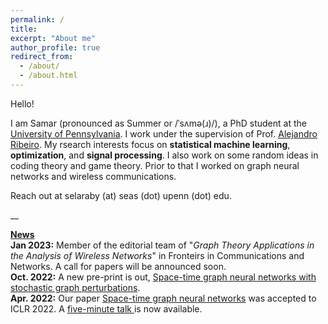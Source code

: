 ```yaml
---
permalink: /
title: 
excerpt: "About me"
author_profile: true
redirect_from: 
  - /about/
  - /about.html
---
```


Hello! 

I am Samar (pronounced as Summer or /ˈsʌmə(ɹ)/), a PhD student at the <a href="https://www.upenn.edu/">University of Pennsylvania</a>. I work under the supervision of Prof. <a href="https://alelab.seas.upenn.edu/alejandro-ribeiro/">Alejandro Ribeiro</a>. My rsearch interests focus on <b>statistical machine learning</b>, <b>optimization</b>, and <b>signal processing</b>. I also work on some random ideas in coding theory and game theory. Prior to that I worked on graph neural networks and wireless communications. 

Reach out at selaraby (at) seas (dot) upenn (dot) edu.

__

<u><b>News</b></u>
<br><b>Jan 2023:</b> Member of the editorial team of "<i>Graph Theory Applications in the Analysis of Wireless Networks</i>" in Fronteirs in Communications and Networks. A call for papers will be announced soon.
<br><b>Oct. 2022:</b> A new pre-print is out, <a href="https://bit.ly/3sFyQCt">Space-time graph neural networks with stochastic graph perturbations</a>.
<br><b>Apr. 2022:</b> Our paper <a href="https://bit.ly/3amHDzL">Space-time graph neural networks</a> was accepted to ICLR 2022. A <a href="https://bit.ly/3EQeV91"> five-minute talk </a> is now available.


